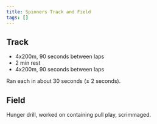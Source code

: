 ```yaml
---
title: Spinners Track and Field
tags: []
---
```


## Track 

- 4x200m, 90 seconds between laps
- 2 min rest
- 4x200m, 90 seconds between laps

Ran each in about 30 seconds (± 2 seconds).

## Field

Hunger drill, worked on containing pull play, scrimmaged. 
